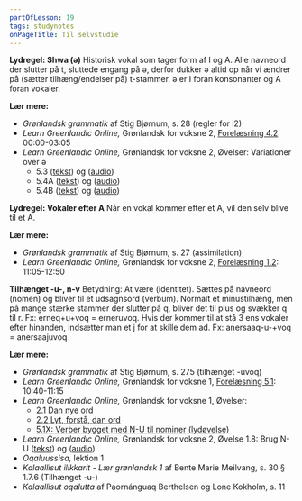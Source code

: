 ```yaml
---
partOfLesson: 19
tags: studynotes
onPageTitle: Til selvstudie
---
```


**Lydregel: Shwa (ə)**
Historisk vokal som tager form af I og A. Alle navneord der slutter på t, sluttede engang på ə, derfor dukker ə altid op når vi ændrer på (sætter tilhæng/endelser på) t-stammer.
ə er I foran konsonanter og A foran vokaler.

**Lær mere:**
- *Grønlandsk grammatik* af Stig Bjørnum, s. 28 (regler for i2)
- *Learn Greenlandic Online,* Grønlandsk for voksne 2, [Forelæsning 4.2](https://learngreenlandic.com/online/lg2/4.2/): 00:00-03:05
- *Learn Greenlandic Online,* Grønlandsk for voksne 2, Øvelser: Variationer over ə
    - 5.3 ([tekst](https://learngreenlandic.com/online/lg2/structure/5.3/t/)) og ([audio](https://learngreenlandic.com/online/lg2/structure/5.3/a/))
    - 5.4A ([tekst](https://learngreenlandic.com/online/lg2/structure/5.4.1/t/)) og ([audio](https://learngreenlandic.com/online/lg2/structure/5.4.1/a/))
    - 5.4B ([tekst](https://learngreenlandic.com/online/lg2/structure/5.4.2/t/)) og ([audio](https://learngreenlandic.com/online/lg2/structure/5.4.2/a/))

**Lydregel: Vokaler efter A**
Når en vokal kommer efter et A, vil den selv blive til et A.

**Lær mere:**
- *Grønlandsk grammatik* af Stig Bjørnum, s. 27 (assimilation)
- *Learn Greenlandic Online,* Grønlandsk for voksne 2, [Forelæsning 1.2](https://learngreenlandic.com/online/lg2/1.2/): 11:05-12:50

**Tilhænget -u-, n-v**
Betydning: At være (identitet). Sættes på navneord (nomen) og bliver til et udsagnsord (verbum). Normalt et minustilhæng, men på mange stærke stammer der slutter på q, bliver det til plus og svækker q til r. Fx: erneq+u+voq = erneruvoq. Hvis der kommer til at stå 3 ens vokaler efter hinanden, indsætter man et j for at skille dem ad. Fx: anersaaq-u-+voq = anersaajuvoq

**Lær mere:**

- *Grønlandsk grammatik* af Stig Bjørnum, s. 275 (tilhænget -uvoq)
- *Learn Greenlandic Online,* Grønlandsk for voksne 1, [Forelæsning 5.1](https://learngreenlandic.com/online/lg1/5.1/): 10:40-11:15
- *Learn Greenlandic Online,* Grønlandsk for voksne 1, Øvelser:
    - [2.1 Dan nye ord](https://learngreenlandic.com/online/lg1/structure/2.1/)
    - [2.2 Lyt, forstå, dan ord](https://learngreenlandic.com/online/lg1/structure/2.2/)
    - [5.1X: Verber bygget med N-U til nominer (lydøvelse)](https://learngreenlandic.com/online/lg1/5x/nu/)
- *Learn Greenlandic Online,* Grønlandsk for voksne 2, Øvelse 1.8: Brug N-U ([tekst](https://learngreenlandic.com/online/lg2/structure/1.8/t/)) og ([audio](https://learngreenlandic.com/online/lg2/structure/1.8/a/))
- *Oqaluussisa,* lektion 1
- *Kalaallisut ilikkarit - Lær grønlandsk 1* af Bente Marie Meilvang, s. 30 § 1.7.6 (Tilhænget -u-)
- *Kalaallisut oqalutta* af Paornánguaq Berthelsen og Lone Kokholm, s. 11